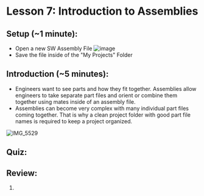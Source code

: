 # Lesson 7: Introduction to Assemblies 

## Setup (~1 minute):
- Open a new SW Assembly File
![image](https://github.com/user-attachments/assets/9b357668-142d-4d37-b01a-4693d74d1d46)
- Save the file inside of the "My Projects" Folder

## Introduction (~5 minutes):
- Engineers want to see parts and how they fit together. Assemblies allow engineers to take separate part files and orient or combine them together using mates inside of an assembly file.
- Assemblies can become very complex with many individual part files coming together. That is why a clean project folder with good part file names is required to keep a project organized. 
  
![IMG_5529](https://github.com/user-attachments/assets/1934f112-a315-4266-8e95-7563b1d4ab11)

## Quiz:

## Review:
1. 




